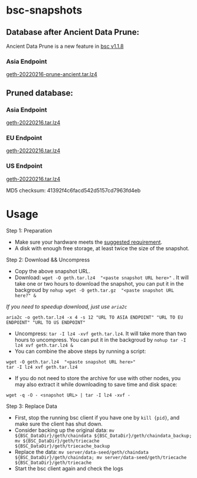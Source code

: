 
# bsc-snapshots

## Database after Ancient Data Prune:

Ancient Data Prune is a new feature in [bsc v1.1.8](https://github.com/binance-chain/bsc/releases/tag/v1.1.8)

### Asia Endpoint

[geth-20220216-prune-ancient.tar.lz4](https://tf-dex-prod-public-snapshot-site1.s3.amazonaws.com/geth-20220216-prune-ancient.tar.lz4?AWSAccessKeyId=AKIAYINE6SBQPUZDDRRO&Signature=5mV%2BitmrvyKlq3ZzIc%2FVlQIivwI%3D&Expires=1647660522)


## Pruned database:


### Asia Endpoint


[geth-20220216.tar.lz4
](https://tf-dex-prod-public-snapshot-site1.s3-accelerate.amazonaws.com/geth-20220216.tar.lz4?AWSAccessKeyId=AKIAYINE6SBQPUZDDRRO&Signature=1G2UW7DOAPGHPTsfn%2B7KFl5cVsw%3D&Expires=1647643476
)

### EU Endpoint


[geth-20220216.tar.lz4
](https://tf-dex-prod-public-snapshot.s3-accelerate.amazonaws.com/geth-20220216.tar.lz4?AWSAccessKeyId=AKIAYINE6SBQPUZDDRRO&Signature=mxFZ3%2BMhames%2FVRqEM35%2Bnw8oaw%3D&Expires=1647643476
)


### US Endpoint


[geth-20220216.tar.lz4
](https://tf-dex-prod-public-snapshot-site3.s3-accelerate.amazonaws.com/geth-20220216.tar.lz4?AWSAccessKeyId=AKIAYINE6SBQPUZDDRRO&Signature=F1L5Fiq4kbsopSsv02mL2qeUnes%3D&Expires=1647643477
)

MD5 checksum: 41392f4c6facd542d5157cd7963fd4eb



# Usage 

Step 1: Preparation
- Make sure your hardware meets the [suggested requirement](https://docs.binance.org/smart-chain/developer/fullnode.html).
- A disk with enough free storage, at least twice the size of the snapshot.

Step 2: Download && Uncompress
- Copy the above snapshot URL.
- Download:  `wget -O geth.tar.lz4  "<paste snapshot URL here>"` . It will take one or two hours to download the snapshot, you can put it in the backgroud by `nohup wget -O geth.tar.gz  "<paste snapshot URL here?" &`


*If you need to speedup download, just use `aria2c`*
```
aria2c -o geth.tar.lz4 -x 4 -s 12 "URL TO ASIA ENDPOINT" "URL TO EU ENDPOINT" "URL TO US ENDPOINT"
```


- Uncompress: `tar -I lz4 -xvf geth.tar.lz4`. It will take more than two hours to uncompress. You can put it in the backgroud by `nohup tar -I lz4 xvf geth.tar.lz4 &`
- You can combine the above steps by running a script:
```
wget -O geth.tar.lz4  "<paste snapshot URL here>"
tar -I lz4 xvf geth.tar.lz4
```


- If you do not need to store the archive for use with other nodes, you may also extract it while downloading to save time and disk space:
```
wget -q -O - <snapshot URL> | tar -I lz4 -xvf -
```


Step 3: Replace Data
- First, stop the running bsc client if you have one by `kill {pid}`, and make sure the client has shut down.
- Consider backing up the original data: `mv ${BSC_DataDir}/geth/chaindata ${BSC_DataDir}/geth/chaindata_backup; mv ${BSC_DataDir}/geth/triecache ${BSC_DataDir}/geth/triecache_backup`
- Replace the data: `mv server/data-seed/geth/chaindata ${BSC_DataDir}/geth/chaindata; mv server/data-seed/geth/triecache ${BSC_DataDir}/geth/triecache`
- Start the bsc client again and check the logs


